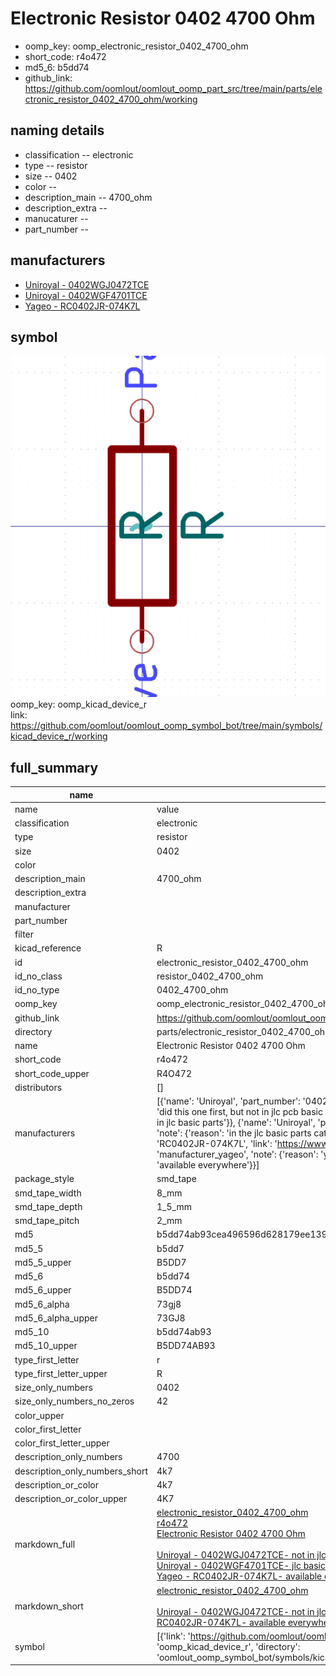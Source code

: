 # Electronic Resistor 0402 4700 Ohm

  
* oomp_key: oomp_electronic_resistor_0402_4700_ohm 
* short_code: r4o472
* md5_6: b5dd74  
* github_link: https://github.com/oomlout/oomlout_oomp_part_src/tree/main/parts/electronic_resistor_0402_4700_ohm/working  
## naming details
* classification -- electronic
* type -- resistor
* size -- 0402
* color -- 
* description_main -- 4700_ohm
* description_extra -- 
* manucaturer -- 
* part_number -- 


## manufacturers
* [Uniroyal - 0402WGJ0472TCE]()  
* [Uniroyal - 0402WGF4701TCE]()  
* [Yageo - RC0402JR-074K7L](https://www.yageo.com/en/Chart/Download/pdf/RC0402JR-074K7L)  

## symbol

![](symbol/0/working/working_600.png)  
oomp_key: oomp_kicad_device_r  
link: https://github.com/oomlout/oomlout_oomp_symbol_bot/tree/main/symbols/kicad_device_r/working  


## full_summary
| name | value | 
| --- | --- | 
| name | value | 
| classification | electronic | 
| type | resistor | 
| size | 0402 | 
| color |  | 
| description_main | 4700_ohm | 
| description_extra |  | 
| manufacturer |  | 
| part_number |  | 
| filter |  | 
| kicad_reference | R | 
| id | electronic_resistor_0402_4700_ohm | 
| id_no_class | resistor_0402_4700_ohm | 
| id_no_type | 0402_4700_ohm | 
| oomp_key | oomp_electronic_resistor_0402_4700_ohm | 
| github_link | https://github.com/oomlout/oomlout_oomp_part_src/tree/main/parts/electronic_resistor_0402_4700_ohm/working | 
| directory | parts/electronic_resistor_0402_4700_ohm | 
| name | Electronic Resistor 0402 4700 Ohm | 
| short_code | r4o472 | 
| short_code_upper | R4O472 | 
| distributors | [] | 
| manufacturers | [{'name': 'Uniroyal', 'part_number': '0402WGJ0472TCE', 'link': '', 'id': 'manufacturer_uniroyal', 'note': {'reason': 'did this one first, but not in jlc pcb basic parts and 1 percent are and they are the same price', 'reason_short': 'not in jlc basic parts'}}, {'name': 'Uniroyal', 'part_number': '0402WGF4701TCE', 'link': '', 'id': 'manufacturer_uniroyal', 'note': {'reason': 'in the jlc basic parts catalogue', 'reason_short': 'jlc basic part'}}, {'name': 'Yageo', 'part_number': 'RC0402JR-074K7L', 'link': 'https://www.yageo.com/en/Chart/Download/pdf/RC0402JR-074K7L', 'id': 'manufacturer_yageo', 'note': {'reason': 'yageo is a commonly cross referenced part number', 'reason_short': 'available everywhere'}}] | 
| package_style | smd_tape | 
| smd_tape_width | 8_mm | 
| smd_tape_depth | 1_5_mm | 
| smd_tape_pitch | 2_mm | 
| md5 | b5dd74ab93cea496596d628179ee139e | 
| md5_5 | b5dd7 | 
| md5_5_upper | B5DD7 | 
| md5_6 | b5dd74 | 
| md5_6_upper | B5DD74 | 
| md5_6_alpha | 73gj8 | 
| md5_6_alpha_upper | 73GJ8 | 
| md5_10 | b5dd74ab93 | 
| md5_10_upper | B5DD74AB93 | 
| type_first_letter | r | 
| type_first_letter_upper | R | 
| size_only_numbers | 0402 | 
| size_only_numbers_no_zeros | 42 | 
| color_upper |  | 
| color_first_letter |  | 
| color_first_letter_upper |  | 
| description_only_numbers | 4700 | 
| description_only_numbers_short | 4k7 | 
| description_or_color | 4k7 | 
| description_or_color_upper | 4K7 | 
| markdown_full | [electronic_resistor_0402_4700_ohm](https://github.com/oomlout/oomlout_oomp_part_src/tree/main/parts/electronic_resistor_0402_4700_ohm/working)<br>[r4o472](https://github.com/oomlout/oomlout_oomp_part_src/tree/main/parts/electronic_resistor_0402_4700_ohm/working)<br>[Electronic Resistor 0402 4700 Ohm](https://github.com/oomlout/oomlout_oomp_part_src/tree/main/parts/electronic_resistor_0402_4700_ohm/working)<br><br>[Uniroyal - 0402WGJ0472TCE- not in jlc basic parts]() [(L)  ](https://www.lcsc.com/search?q=0402WGJ0472TCE)[(D)  ](https://www.digikey.com/en/products?keywords=0402WGJ0472TCE)[(M)  ](https://www.mouser.com/Search/Refine?Keyword=0402WGJ0472TCE)[(N)  ](https://www.newark.com/search?st=0402WGJ0472TCE)[(SZ)  ](https://so.szlcsc.com/global.html?k=0402WGJ0472TCE)<br>[Uniroyal - 0402WGF4701TCE- jlc basic part]() [(L)  ](https://www.lcsc.com/search?q=0402WGF4701TCE)[(D)  ](https://www.digikey.com/en/products?keywords=0402WGF4701TCE)[(M)  ](https://www.mouser.com/Search/Refine?Keyword=0402WGF4701TCE)[(N)  ](https://www.newark.com/search?st=0402WGF4701TCE)[(SZ)  ](https://so.szlcsc.com/global.html?k=0402WGF4701TCE)<br>[Yageo - RC0402JR-074K7L- available everywhere](https://www.yageo.com/en/Chart/Download/pdf/RC0402JR-074K7L) [(L)  ](https://www.lcsc.com/search?q=RC0402JR-074K7L)[(D)  ](https://www.digikey.com/en/products?keywords=RC0402JR-074K7L)[(M)  ](https://www.mouser.com/Search/Refine?Keyword=RC0402JR-074K7L)[(N)  ](https://www.newark.com/search?st=RC0402JR-074K7L)[(SZ)  ](https://so.szlcsc.com/global.html?k=RC0402JR-074K7L)<br> | 
| markdown_short | [electronic_resistor_0402_4700_ohm](https://github.com/oomlout/oomlout_oomp_part_src/tree/main/parts/electronic_resistor_0402_4700_ohm/working)<br><br>[Uniroyal - 0402WGJ0472TCE- not in jlc basic parts]()[Uniroyal - 0402WGF4701TCE- jlc basic part]()[Yageo - RC0402JR-074K7L- available everywhere](https://www.yageo.com/en/Chart/Download/pdf/RC0402JR-074K7L) | 
| symbol | [{'link': 'https://github.com/oomlout/oomlout_oomp_symbol_bot/tree/main/symbols/kicad_device_r', 'oomp_key': 'oomp_kicad_device_r', 'directory': 'oomlout_oomp_symbol_bot/symbols/kicad_device_r//working/working.kicad_sym'}] | 
